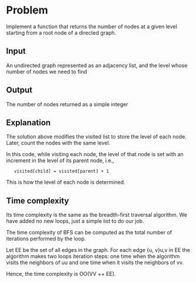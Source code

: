 # Problem

Implement a function that returns the number of nodes at a given level starting from a root node of a directed graph.

## Input

An undirected graph represented as an adjacency list, and the level whose number of nodes we need to find

## Output
The number of nodes returned as a simple integer

## Explanation
The solution above modifies the visited list to store the level of each node. Later, count the nodes with the same level.

In this code, while visiting each node, the level of that node is set with an increment in the level of its parent node, i.e.,

       visited[child] = visited[parent] + 1 
This is how the level of each node is determined.

## Time complexity
Its time complexity is the same as the breadth-first traversal algorithm. We have added no new loops, just a simple list to do our job.

The time complexity of BFS can be computed as the total number of iterations performed by the loop.

Let EE be the set of all edges in the graph. For each edge {u, v}u,v in EE the algorithm makes two loops iteration steps: one time when the algorithm visits the neighbors of uu and one time when it visits the neighbors of vv.

Hence, the time complexity is OO(VV ++ EE).

